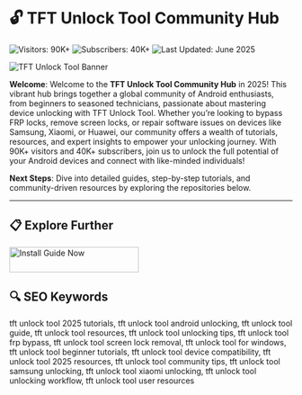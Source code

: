 # 🔓 TFT Unlock Tool Community Hub  

![Visitors: 90K+](https://img.shields.io/badge/Visitors-90K+-ff9f43) ![Subscribers: 40K+](https://img.shields.io/badge/Subscribers-40K+-6ab04c) ![Last Updated: June 2025](https://img.shields.io/badge/Last_Updated-June_2025-3498db)  

![TFT Unlock Tool Banner](https://i.ytimg.com/vi/DZnROUSGr7c/hq720.jpg?sqp=-oaymwEhCK4FEIIDSFryq4qpAxMIARUAAAAAGAElAADIQj0AgKJD&rs=AOn4CLBUg5nBpEifFRlpghQOIv6grdQhWQ)  

**Welcome**: Welcome to the **TFT Unlock Tool Community Hub** in 2025! This vibrant hub brings together a global community of Android enthusiasts, from beginners to seasoned technicians, passionate about mastering device unlocking with TFT Unlock Tool. Whether you’re looking to bypass FRP locks, remove screen locks, or repair software issues on devices like Samsung, Xiaomi, or Huawei, our community offers a wealth of tutorials, resources, and expert insights to empower your unlocking journey. With 90K+ visitors and 40K+ subscribers, join us to unlock the full potential of your Android devices and connect with like-minded individuals!  

**Next Steps**: Dive into detailed guides, step-by-step tutorials, and community-driven resources by exploring the repositories below.  

---

## 📋 Explore Further  

<a href="https://github.com/TFT-Unlock-Community/TFT-Unlock-Tool-Free-Hub" target="_blank">
  <img src="https://img.shields.io/badge/Start_Tutorial-NOW-3498db" alt="Install Guide Now" width="230" height="45" style="border:none;">
</a>

## 🔍 SEO Keywords  

tft unlock tool 2025 tutorials, tft unlock tool android unlocking, tft unlock tool guide, tft unlock tool resources, tft unlock tool unlocking tips, tft unlock tool frp bypass, tft unlock tool screen lock removal, tft unlock tool for windows, tft unlock tool beginner tutorials, tft unlock tool device compatibility, tft unlock tool 2025 resources, tft unlock tool community tips, tft unlock tool samsung unlocking, tft unlock tool xiaomi unlocking, tft unlock tool unlocking workflow, tft unlock tool user resources

